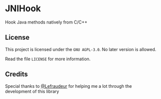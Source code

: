 # JNIHook
Hook Java methods natively from C/C++

## License
This project is licensed under the `GNU AGPL-3.0`. No later version is allowed.

Read the file `LICENSE` for more information.

## Credits
Special thanks to [@Lefraudeur](https://github.com/Lefraudeur) for helping me a lot through the development of this library
